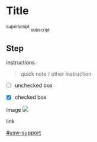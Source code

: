 # Title

<sup>superscript</sup>
<sub>subscript</sub>

## Step #
instructions
> quick note / other instruction

- [ ] unchecked box
- [x] checked box


image
![](https://cdn.discordapp.com/attachments/1023438339115847701/1046529416752271370/2022-11-27_15-53.png)

link

[#usw-support](https://discord.com/channels/477621522958385154/1046141629070848070)
